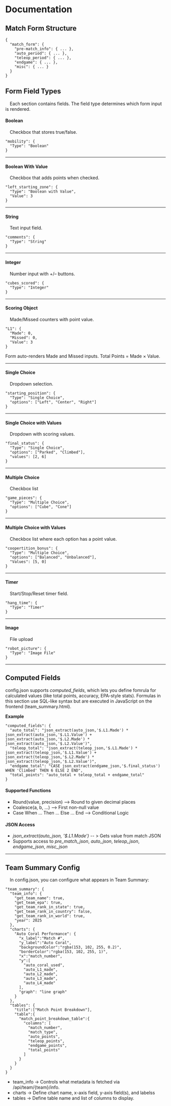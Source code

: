 # Documentation
## Match Form Structure

```
{
  "match_form": {
    "pre-match_info": { ... },
    "auto_period": { ... },
    "teleop_period": { ... },
    "endgame": { ... },
    "misc": { ... }
  }
}
```

## Form Field Types
&emsp;Each section contains fields. The field type determines which form input is rendered.

#### Boolean
&emsp;Checkbox that stores true/false.
```
"mobility": {
  "Type": "Boolean"
}
```
---
#### Boolean With Value
&emsp;Checkbox that adds points when checked.
```
"left_starting_zone": {
  "Type": "Boolean with Value",
  "Value": 3
}
```
---
#### String
&emsp;Text input field.
```
"comments": {
  "Type": "String"
}
```
---
#### Integer
&emsp;Number input with +/– buttons.
```
"cubes_scored": {
  "Type": "Integer"
}
```
---
#### Scoring Object
&emsp;Made/Missed counters with point value.
```
"L1": {
  "Made": 0,
  "Missed": 0,
  "Value": 3
}
```
Form auto-renders Made and Missed inputs.
Total Points = Made × Value.

---
#### Single Choice
&emsp;Dropdown selection.
```
"starting_position": {
  "Type": "Single Choice",
  "options": ["Left", "Center", "Right"]
}
```
---
#### Single Choice with Values
&emsp;Dropdown with scoring values.
```
"final_status": {
  "Type": "Single Choice",
  "options": ["Parked", "Climbed"],
  "values": [2, 6]
}
```
---
#### Multiple Choice
&emsp;Checkbox list
```
"game_pieces": {
  "Type": "Multiple Choice",
  "options": ["Cube", "Cone"]
}
```
---
#### Multiple Choice with Values
&emsp;Checkbox list where each option has a point value.
```
"coopertition_bonus": {
  "Type": "Multiple Choice",
  "options": ["Balanced", "Unbalanced"],
  "Values": [5, 0]
}
```
---
#### Timer
&emsp;Start/Stop/Reset timer field.
```
"hang_time": {
  "Type": "Timer"
}
```
---
#### Image
&emsp;File upload
```
"robot_picture": {
  "Type": "Image File"
}
```
---
## Computed Fields
config.json supports *computed_fields*, which lets you define fomrula for calculated values (like total points, accuracy, EPA-style stats).
Formulas in this section use SQL-like syntax but are executed in JavaScript on the frontend (team_summary.html).

**Example**
```
"computed_fields": {
  "auto_total": "json_extract(auto_json,'$.L1.Made') * json_extract(auto_json,'$.L1.Value') + json_extract(auto_json,'$.L2.Made') * json_extract(auto_json,'$.L2.Value')",
  "teleop_total": "json_extract(teleop_json,'$.L1.Made') * json_extract(teleop_json,'$.L1.Value') + json_extract(teleop_json,'$.L2.Made') * json_extract(teleop_json,'$.L2.Value')",
  "endgame_total": "CASE json_extract(endgame_json,'$.final_status') WHEN 'Climbed' THEN 6 ELSE 2 END",
  "total_points": "auto_total + teleop_total + endgame_total"
}
```
#### Supported Functions
* Round(value, precision) --> Round to given decimal places
* Coalesce(a, b, ...) --> First non-null value
* Case When ... Then ... Else ... End --> Conditional Logic
#### JSON Access
* *json_extract(auto_json, '$.L1.Made')* -- > Gets value from match JSON
* Supports access to *pre_match_json*, *auto_json*, *teleop_json*, *endgame_json*, *misc_json*
---
## Team Summary Config
&emsp;In config.json, you can configure what appears in Team Summary:
```
"team_summary": {
  "team_info": {
    "get_team_name": true,
    "get_team_epa": true,
    "get_team_rank_in_state": true,
    "get_team_rank_in_country": false,
    "get_team_rank_in_world": true,
    "year": 2025
  },
  "charts": {
    "Auto Coral Performance": {
      "x_label":"Match #",
      "y_label":"Auto Coral",
      "backgroundColor":"rgba(153, 102, 255, 0.2)",
      "borderColor":"rgba(153, 102, 255, 1)",
      "x":"match_number",
      "y":[
        "auto_coral_used",
        "auto_L1_made",
        "auto_L2_made",
        "auto_L3_made",
        "auto_L4_made"
      ],
      "graph": "line graph"
    }
  },
  "tables": {
    "title":["Match Point Breakdown"],
    "table":{
      "match_point_breakdown_table":{
        "columns": [
          "match_number", 
          "match_type", 
          "auto_points", 
          "teleop_points", 
          "endgame_points", 
          "total_points"
        ]
      }
    }
  }
}
```
* team_info → Controls what metadata is fetched via /api/team/{team}/info.
* charts → Define chart name, x-axis field, y-axis field(s), and labelss
* tables → Define table name and list of columns to display.
